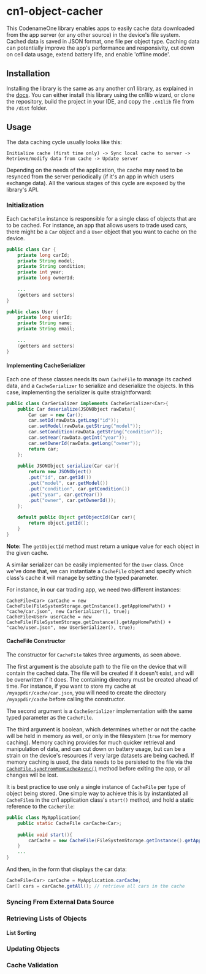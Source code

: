 # cn1-object-cacher
This CodenameOne library enables apps to easily cache data downloaded from the
app server (or any other source) in the device's file system. Cached data is saved in JSON format, one file per object type.  Caching data can potentially improve
the app's performance and responsivity, cut down on cell data usage, extend battery life, and enable
'offline mode'.

## Installation
Installing the library is the same as any another cn1 library, as explained in the [docs](https://www.codenameone.com/manual/advanced-topics.html#_libraries_-_cn1lib).
You can either install this library using the cn1lib wizard, or clone the repository, build the project in your IDE,
and copy the `.cn1lib` file from the `/dist` folder.

## Usage
The data caching cycle usually looks like this:

`Initialize cache (first time only) -> Sync local cache to server -> Retrieve/modify data from cache -> Update server`

Depending on the needs of the application, the cache may need to be resynced from the server periodically (if it's an app in which users exchange data).
All the various stages of this cycle are exposed by the library's API.

### Initialization
Each `CacheFile` instance is responsible for a single class of objects that are to be cached.  For instance, an app
that allows users to trade used cars, there might be a `Car` object and a `User` object that you want to cache on the device.

```Java
public class Car {
	private long carId;
	private String model;
	private String condition;
	private int year;
	private long ownerId;
	
	...
	(getters and setters)
}

public class User {
	private long userId;
	private String name;
	private String email;
	
	...
	(getters and setters)
}
```

#### Implementing CacheSerializer
Each one of these classes needs its own `CacheFile` to manage its cached data, and a `CacheSerializer` to serialize and deserialize the objects.
In this case, implementing the serializer is quite straightforward:

```Java
public class CarSerializer implements CacheSerializer<Car>{
	public Car deserialize(JSONObject rawData){
		Car car = new Car();
		car.setId(rawData.getLong("id"));
		car.setModel(rawData.getString("model"));
		car.setCondition(rawData.getString("condition"));
		car.setYear(rawData.getInt("year"));
		car.setOwnerId(rawData.getLong("owner"));
		return car;
	};
	
    public JSONObject serialize(Car car){
		return new JSONObject()
		.put("id", car.getId())
		.put("model", car.getModel())
		.put("condition", car.getCondition())
		.put("year", car.getYear())
		.put("owner", car.getOwnerId());
	};
    
    default public Object getObjectId(Car car){
        return object.getId();
    }
}

```
__Note:__ The `getObjectId` method must return a unique value for each object in the given cache.

A similar serializer can be easily implemented for the `User` class. Once we've done that,
we can instantiate a `CacheFile` object and specify which class's cache it will manage by setting the typed parameter.

For instance, in our car trading app, we need two different instances:

```
CacheFile<Car> carCache = new CacheFile(FileSystemStorage.getInstance().getAppHomePath() + "cache/car.json", new CarSerializer(), true);
CacheFile<User> userCache = new CacheFile(FileSystemStorage.getInstance().getAppHomePath() + "cache/user.json", new UserSerializer(), true);
```

#### CacheFile Constructor
The constructor for `CacheFile` takes three arguments, as seen above.

The first argument is the absolute path to the file on the device that
will contain the cached data.  The file will be created if it doesn't exist, and will be overwritten if it does.  The containing directory must be
created ahead of time.  For instance, if you want to store my cache at `/myappdir/cache/car.json`, you will need to create the directory
`/myappdir/cache` before calling the constructor.

The second argument is a `CacheSerializer` implementation with the same typed parameter as the `CacheFile`.

The third argument is boolean, which determines whether or not the cache will be held in memory as well, or only in the filesystem (`true` for memory caching).  Memory caching provides for much quicker retrieval and manipulation of data,
and can cut down on battery usage, but can be a strain on the device's resources if very large datasets are being cached.  If memory caching is used,
the data needs to be persisted to the file via the [`CacheFile.syncFromMemCacheAsync()`](https://github.com/jegesh/cn1-object-cacher/blob/1be068eae75e272f3312ab8b6d129787f73d4df3/src/net/gesher/cn1/caching/CacheFile.java#L188) method
before exiting the app, or all changes will be lost.

It is best practice to use only a single instance of `CacheFile` per type of object being stored.  One simple way to achieve this is by
instantiated all `CacheFile`s in the cn1 application class's `start()` method, and hold a static reference to the `CacheFile`:

```Java
public class MyApplication{
	public static CacheFile carCache<Car>;
	
	public void start(){
		carCache = new CacheFile(FileSystemStorage.getInstance().getAppHomePath() + "cache/car.json", new CarSerializer(), true);
	}
	...
}
```

And then, in the form that displays the car data:<br/>
```Java
CacheFile<Car> carCache = MyApplication.carCache;
Car[] cars = carCache.getAll(); // retrieve all cars in the cache
```

### Syncing From External Data Source

### Retrieving Lists of Objects

#### List Sorting

### Updating Objects

### Cache Validation
